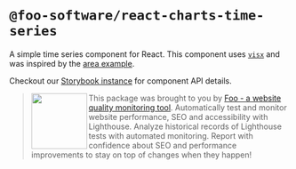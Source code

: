 # `@foo-software/react-charts-time-series`

A simple time series component for React. This component uses [`visx`](https://github.com/airbnb/visx) and was inspired by the [area example](https://airbnb.io/visx/areas).

Checkout our [Storybook instance](https://foo-software.github.io/foo-react-charts/) for component API details.

> <img src="https://lighthouse-check.s3.amazonaws.com/images/logo-simple-blue-light-512.png" width="100" height="100" align="left" /> This package was brought to you by [Foo - a website quality monitoring tool](https://www.foo.software). Automatically test and monitor website performance, SEO and accessibility with Lighthouse. Analyze historical records of Lighthouse tests with automated monitoring. Report with confidence about SEO and performance improvements to stay on top of changes when they happen!
